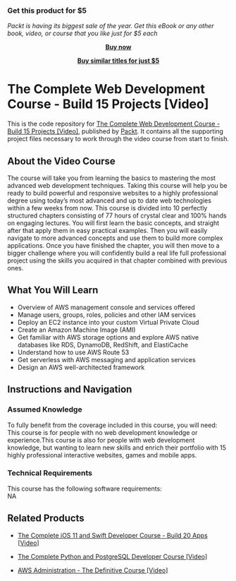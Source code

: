 
### Get this product for $5

<i>Packt is having its biggest sale of the year. Get this eBook or any other book, video, or course that you like just for $5 each</i>


<b><p align='center'>[Buy now](https://packt.link/9781789345445)</p></b>


<b><p align='center'>[Buy similar titles for just $5](https://subscription.packtpub.com/search)</p></b>


# The Complete Web Development Course - Build 15 Projects [Video]
This is the code repository for [The Complete Web Development Course - Build 15 Projects [Video]](https://www.packtpub.com/virtualization-and-cloud/aws-administration-definitive-course-video?utm_source=github&utm_medium=repository&utm_campaign=9781788472555), published by [Packt](https://www.packtpub.com/?utm_source=github). It contains all the supporting project files necessary to work through the video course from start to finish.
## About the Video Course
The course will take you from learning the basics to mastering the most advanced web development techniques. Taking this course will help you be ready to build powerful and responsive websites to a highly professional degree using today’s most advanced and up to date web technologies within a few weeks from now. This course is divided into 10 perfectly structured chapters consisting of 77 hours of crystal clear and 100% hands on engaging lectures. You will first learn the basic concepts, and straight after that apply them in easy practical examples. Then you will easily navigate to more advanced concepts and use them to build more complex applications. Once you have finished the chapter, you will then move to a bigger challenge where you will confidently build a real life full professional project using the skills you acquired in that chapter combined with previous ones.

<H2>What You Will Learn</H2>
<DIV class=book-info-will-learn-text>
<UL>
<LI>Overview of AWS management console and services offered 
<LI>Manage users, groups, roles, policies and other IAM services 
<LI>Deploy an EC2 instance into your custom Virtual Private Cloud 
<LI>Create an Amazon Machine Image (AMI) 
<LI>Get familiar with AWS storage options and explore AWS native databases like RDS, DynamoDB, RedShift, and ElastiCache 
<LI>Understand how to use AWS Route 53 
<LI>Get serverless with AWS messaging and application services 
<LI>Design an AWS well-architected framework </LI></UL></DIV>

## Instructions and Navigation
### Assumed Knowledge
To fully benefit from the coverage included in this course, you will need:<br/>
This course is for people with no web development knowledge or experience.This course is also for people with web development knowledge, but wanting to learn new skills and enrich their portfolio with 15 highly professional interactive websites, games and mobile apps.
### Technical Requirements
This course has the following software requirements:<br/>
NA

## Related Products
* [The Complete iOS 11 and Swift Developer Course - Build 20 Apps [Video]](https://www.packtpub.com/virtualization-and-cloud/aws-administration-definitive-course-video?utm_source=github&utm_medium=repository&utm_campaign=9781788472555)

* [The Complete Python and PostgreSQL Developer Course [Video]](https://www.packtpub.com/virtualization-and-cloud/aws-administration-definitive-course-video?utm_source=github&utm_medium=repository&utm_campaign=9781788472555)

* [AWS Administration - The Definitive Course [Video]](https://www.packtpub.com/virtualization-and-cloud/aws-administration-definitive-course-video?utm_source=github&utm_medium=repository&utm_campaign=9781788472555)

